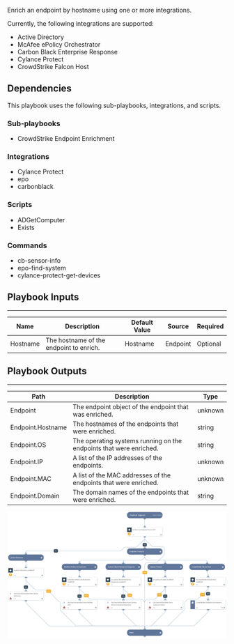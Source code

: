 Enrich an endpoint by hostname using one or more integrations.

Currently, the following integrations are supported:
- Active Directory
- McAfee ePolicy Orchestrator
- Carbon Black Enterprise Response
- Cylance Protect
- CrowdStrike Falcon Host

## Dependencies
This playbook uses the following sub-playbooks, integrations, and scripts.

### Sub-playbooks
* CrowdStrike Endpoint Enrichment

### Integrations
* Cylance Protect
* epo
* carbonblack

### Scripts
* ADGetComputer
* Exists

### Commands
* cb-sensor-info
* epo-find-system
* cylance-protect-get-devices

## Playbook Inputs
---

| **Name** | **Description** | **Default Value** | **Source** | **Required** |
| --- | --- | --- | --- | --- |
| Hostname | The hostname of the endpoint to enrich. | Hostname | Endpoint | Optional |

## Playbook Outputs
---

| **Path** | **Description** | **Type** |
| --- | --- | --- |
| Endpoint | The endpoint object of the endpoint that was enriched. | unknown |
| Endpoint.Hostname | The hostnames of the endpoints that were enriched. | string |
| Endpoint.OS | The operating systems running on the endpoints that were enriched. | string |
| Endpoint.IP | A list of the IP addresses of the endpoints. | unknown |
| Endpoint.MAC | A list of the MAC addresses of the endpoints that were enriched. | unknown |
| Endpoint.Domain | The domain names of the endpoints that were enriched. | string |

![Endpoint_Enrichment_Generic_v2](https://github.com/ElazarK/content-docs/blob/master/images/playbooks/Endpoint_Enrichment_Generic_v2.png)
